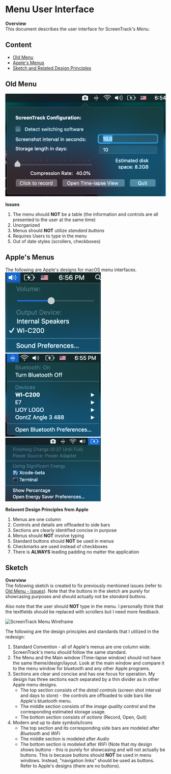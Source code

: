 # Menu User Interface

**Overview**\
This document describes the user interface for ScreenTrack's _Menu_.

## Content
- [Old Menu](#old-menu)
- [Apple's Menus](#apples-menus)
- [Sketch and Related Design Principles](#sketch)

## Old Menu
<img src="https://github.com/lisongh10/screentrack/blob/master/Documentation/Images/Menu%20UI%20Images/ScreenTrack.png" width="550" alt="Screen Track Menu">

__Issues__
1. The menu should __NOT__ be a table (the information and controls are all presented to the user at the same time)
2. Unorganized
3. Menus should __NOT__ utilize _standard buttons_
4. Requires Users to type in the menu
5. Out of date styles (scrollers, checkboxes)

## Apple's Menus
The following are Apple's designs for macOS menu interfaces.\
<img src="https://github.com/lisongh10/screentrack/blob/master/Documentation/Images/Menu%20UI%20Images/Audios.png" width="300" alt="Audio Menu Interface">
<img src="https://github.com/lisongh10/screentrack/blob/master/Documentation/Images/Menu%20UI%20Images/Bluetooth.png" width="300" alt="Bluetooth Menu Interface">
<img src="https://github.com/lisongh10/screentrack/blob/master/Documentation/Images/Menu%20UI%20Images/Power.png" width="300" alt="Power Menu Interface">

__Relavent Design Principles from Apple__
1. Menus are one column
2. Controls and details are offloaded to side bars
3. Sections are clearly identified concise in purpose
4. Menus should __NOT__ involve typing
5. Standard buttons should __NOT__ be used in menus 
6. Checkmarks are used instead of checkboxes
7. There is __ALWAYS__ leading padding no matter the application

## Sketch
__Overview__\
The following sketch is created to fix previously mentioned issues (refer to [Old Menu - Issues](#old-menu)). Note that the buttons in the sketch are purely for showcasing purposes and should actually not be _standard buttons_.

Also note that the user should __NOT__ type in the menu. I personally think that the textfields should be replaced with scrollers but I need more feedback.


<img src="https://github.com/lisongh10/screentrack/blob/master/Documentation/Images/Menu%20UI%20Images/ScreenTrack%20Wireframe.png" width="500" alt="ScreenTrack Menu Wireframe">

The following are the design principles and standards that I utilized in the redesign:
1. Standard Convention - all of Apple's menus are one column wide. ScreenTrack's menu should follow the same standard.
2. The Menu and the Main window (Time-lapse window) should not have the same theme/design/layout. Look at the main window and compare it to the menu window for bluetooth and any other Apple programs.
3. Sections are clear and concise and has one focus for operation. My design has three sections each separated by a thin divider as in other Apple menu designs.
    - The top section consists of the _detail controls_ (screen shot interval and days to store) - the controls are offloaded to side bars like Apple's bluetooth menu.
    - The middle section consists of the _image quality control_ and the corresponding estimated storage usage.
    - The bottom section consists of _actions_ (Record, Open, Quit)
4. Modern and up to date symbols/icons
    - The top section and its corresponding side bars are modeled after _Bluetooth_ and _WiFi_
    - The middle section is modeled after _Audio_
    - The bottom section is modeled after _WiFi_ (Note that my design shows buttons - this is purely for showcasing and will not actually be buttons. This is because buttons should __NOT__ be used in menu windows. Instead, "navigation links" should be used as buttons. Refer to Apple's designs (there are no buttons).
